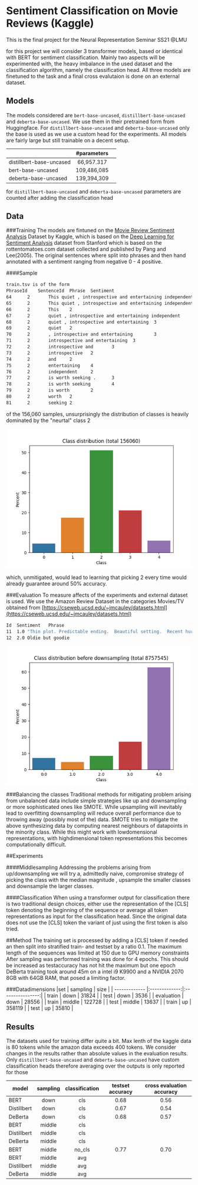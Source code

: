 # Sentiment Classification on Movie Reviews (Kaggle)
This is the final project for the Neural Representation Seminar SS21 @LMU 

for this project we will consider 3 transformer models, based or identical with BERT for sentiment classification.
Mainly two aspects will be experimented with, the heavy imbalance in the used dataset and the classification algorithm, 
namely the classification head.
All three models are finetuned to the task and a final cross evalutaion is done on an external dataset.

## Models
The models considered are ``bert-base-uncased``, ``distillbert-base-uncased`` and ``deberta-base-uncased``.
We use them in their pretrained form from Huggingface.  For ``distillbert-base-uncased`` and ``deberta-base-uncased`` only the 
base is used as we use a custom head for the experiments.
All models are fairly large but still trainable on a decent setup.


|               | #parameters    |   |
| ------------- |:-------------:| -----:|
| distillbert-base-uncased       | 66,957.317       |  |
| bert-base-uncased              | 109,486,085      |    |
| deberta-base-uncased           | 139,394,309         |     |

for ``distillbert-base-uncased`` and ``deberta-base-uncased`` parameters are counted after adding the classification head
## Data
###Training
The models are fintuned on the [Movie Review Sentiment Analysis](https://www.kaggle.com/c/movie-review-sentiment-analysis-kernels-only
) Dataset by Kaggle, which is based on the [Deep Learning for Sentiment Analysis](https://nlp.stanford.edu/sentiment/) 
dataset from Stanford which is based on the rottentomatoes.com dataset collected and published by Pang and Lee(2005).
The original sentences where split into phrases and then hand annotated with a sentiment ranging from negative 0 - 4 positive.

####Sample
```bash
train.tsv is of the form 
PhraseId	SentenceId	Phrase	Sentiment
64      2       This quiet , introspective and entertaining independent is worth seeking .      4
65      2       This quiet , introspective and entertaining independent 3
66      2       This    2
67      2       quiet , introspective and entertaining independent      4
68      2       quiet , introspective and entertaining  3
69      2       quiet   2
70      2       , introspective and entertaining        3
71      2       introspective and entertaining  3
72      2       introspective and       3
73      2       introspective   2
74      2       and     2
75      2       entertaining    4
76      2       independent     2
77      2       is worth seeking .      3
78      2       is worth seeking        4
79      2       is worth        2
80      2       worth   2
81      2       seeking 2
```
of the 156,060 samples, unsurprisingly the distribution of classes is heavily dominated by the "neurtal" class 2

![](data/classdist.png)

which, unmitigated, would lead to learning that picking 2 every time would already guarantee around 50% accuracy.

###Evaluation
To measure affects of the experiments and external dataset is used. We use the Amazon Review Dataset in the 
categories Movies/TV obtained from [https://cseweb.ucsd.edu/~jmcauley/datasets.html](https://cseweb.ucsd.edu/~jmcauley/datasets.html)

```bash
Id  Sentiment	Phrase
11	1.0	"Thin plot. Predictable ending.  Beautiful setting.  Recent hurricanes certainly didn't look this romantic. Shouldn't make anyone want to ""ride it out."""
12	2.0	Oldie but goodie
```
![](data/reference_full_dist.png)

###Balancing the classes
Traditional methods for mitigating problem arising from unbalanced data include simple strategies like up and downsampling or
more sophisticated ones like SMOTE. 
While upsampling will inevitably lead to overfitting downsampling will reduce overall performance due to throwing away
(possibly most of the) data. SMOTE tries to mitigate the above synthesizing data by computing nearest neighbours of datapoints
in the minority class. While this might work with lowdomensional representations, with highdimensional token representations
this becomes computationally difficult. 


##Experiments

####Middlesampling
Addressing the problems arising from up/downsampling we will try a, admittedly naive, compromise strategy of picking the class with the median magnitude
, upsample the smaller classes and downsample the larger classes.

####Classification
When using a transformer output for classification there is two traditional design choices, either use the 
representation of the [CLS] token denoting the beginning of the sequence or average all token representations as input
for the classification head. Since the original data does not use the [CLS] token the variant of just using the 
first token is also tried. 

##Method
The training set is processed by adding a [CLS] token if needed an then split into stratified train- and testset by a ratio 0.1.
The maximum length of the sequences was limited at 150 due to GPU memory constraints
After sampling was performed training was done for 4 epochs. This should be increased as testaccuracy has not hit the maximum
but one epoch DeBerta training took around 45m on a intel i9 K9900 and a NVIDIA 2070 8GB with 64GB RAM, that posed a limiting factor.

###Datadimensions
|set |        sampling            | size  |
| ------------- |:-------------:|:----------------:|
| train         | down            | 31824         | 
| test          | down            |  3536          | 
| evaluation    | down            | 28556            | 
| train         | middle          | 122728         | 
| test          | middle          |  13637          | 
| train         | up              | 358119         | 
| test          | up              |  35810          | 

## Results
The datasets used for training differ quite a bit. Max lenth of the kaggle data is 80 tokens while the amazon data exceeds 400 tokens.
We consider changes  in the results rather than absolute values in the evaluation results.
Only ``distillbert-base-uncased`` and ``deberta-base-uncased`` have custom classification heads therefore averaging over the outputs is only reported for those




|model |        sampling            | classification  |testset accuracy| cross evaluation accuracy   |
| ------------- |:-------------:|:-------------:|:-------------:|:-----:|
| BERT          | down               | cls            | 0.68        |   0.56                |
| Distillbert   | down               | cls            | 0.67        |   0.54                |
| DeBerta       | down               | cls            | 0.68        |   0.57                |
| BERT          | middle             | cls            |             |                       |
| Distillbert   | middle             | cls            |             |                       |
| DeBerta       | middle             | cls            |             |                       |
| BERT          | middle             | no_cls         | 0.77        |   0.70                |
| BERT          | middle             | avg            |             |                       |
| Distillbert   | middle             | avg            |             |                       |
| DeBerta       | middle             | avg            |             |                       |
